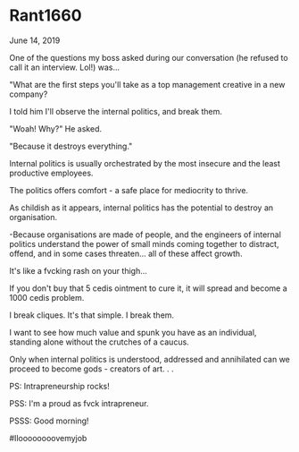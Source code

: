 # Rant1660


June 14, 2019

One of the questions my boss asked during our conversation (he refused to call it an interview. Lol!) was...

"What are the first steps you'll take as a top management creative in a new company?

I told him I'll observe the internal politics, and break them.

"Woah! Why?" He asked. 

"Because it destroys everything."

Internal politics is usually orchestrated by the most insecure and the least productive employees.

The politics offers comfort - a safe place for mediocrity to thrive. 

As childish as it appears, internal politics has the potential to destroy an organisation. 

-Because organisations are made of people, and the engineers of internal politics understand the power of small minds coming together to distract, offend, and in some cases threaten... all of these affect growth. 

It's like a fvcking rash on your thigh...

If you don't buy that 5 cedis ointment to cure it, it will spread and become a 1000 cedis problem.

I break cliques. It's that simple. I break them. 

I want to see how much value and spunk you have as an individual, standing alone without the crutches of a caucus.

Only when internal politics is understood, addressed and annihilated can we proceed to  become gods - creators of art. 
.
.

PS: Intrapreneurship rocks!

PSS: I'm a proud as fvck intrapreneur.

PSSS: Good morning!

#Iloooooooovemyjob